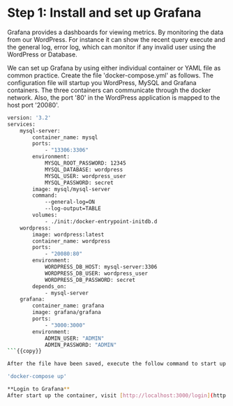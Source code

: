 # Step 1: Install and set up Grafana

Grafana provides a dashboards for viewing metrics. By monitoring the data from our WordPress. For instance it can show the recent query execute and the general log, error log, which can monitor if any invalid user using the WordPress or Database.

We can set up Grafana by using either individual container or YAML file as common practice. Create the file 'docker-compose.yml' as follows. The configuration file will startup you WordPress, MySQL and Grafana containers. The three containers can communicate through the docker network. Also, the port '80' in the WordPress application is mapped to the host port '20080'. 

```sh
version: '3.2'
services:
    mysql-server:
        container_name: mysql
        ports:
            - "13306:3306"
        environment:
            MYSQL_ROOT_PASSWORD: 12345
            MYSQL_DATABASE: wordpress
            MYSQL_USER: wordpress_user
            MYSQL_PASSWORD: secret
        image: mysql/mysql-server
        command: 
            --general-log=ON
            --log-output=TABLE
        volumes:
            - ./init:/docker-entrypoint-initdb.d
    wordpress:
        image: wordpress:latest
        container_name: wordpress
        ports:
            - "20080:80"
        environment:
            WORDPRESS_DB_HOST: mysql-server:3306
            WORDPRESS_DB_USER: wordpress_user
            WORDPRESS_DB_PASSWORD: secret
        depends_on:
            - mysql-server 
    grafana:
        container_name: grafana
        image: grafana/grafana
        ports:
            - "3000:3000"
        environment:
            ADMIN_USER: "ADMIN"
            ADMIN_PASSWORD: "ADMIN"
```{{copy}}

After the file have been saved, execute the follow command to start up the container.

'docker-compose up'

**Login to Grafana**
After start up the container, visit [http://localhost:3000/login](http://localhost:3000/login) to login the grafana account
